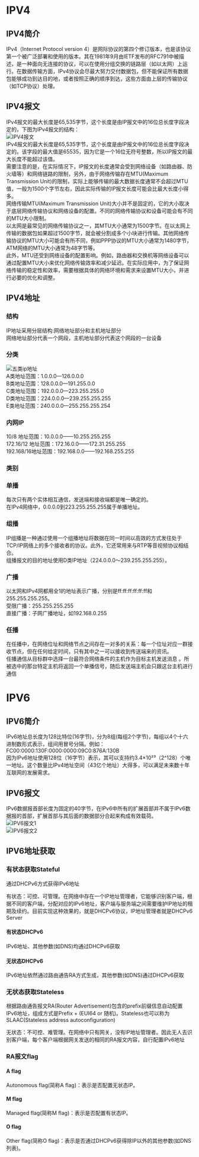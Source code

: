 # IPV4
## IPV4简介
IPv4（Internet Protocol version 4）是网际协议的第四个修订版本，也是该协议第一个被广泛部署和使用的版本。其在1981年9月由IETF发布的RFC791中被描述，是一种面向无连接的协议，可以在使用分组交换的链路层（如以太网）上运行。在数据传输方面，IPv4协议会尽最大努力交付数据包，但不能保证所有数据包能够成功到达目的地，或者按照正确的顺序到达，这些方面由上层的传输协议（如TCP协议）处理。   

## IPV4报文
IPv4报文的最大长度是65,535字节，这个长度是由IP报文中的16位总长度字段决定的，下图为IPv4报文的结构：   
![IPV4报文](./IPV4报文.image)   
IPv4报文的最大长度是65,535字节，这个长度是由IP报文中的16位总长度字段决定的。该字段的最大值是65535，因为它是一个16位无符号整数，所以IP报文的最大长度不能超过该值。   
需要注意的是，在实际情况下，IP报文的长度通常会受到网络设备（如路由器、防火墙等）和网络链路的限制，另外，由于网络传输存在MTU(Maximum Transmission Unit)的限制，实际上能够传输的最大数据长度通常不会超过MTU值，一般为1500个字节左右，因此实际传输的IP报文长度可能会比最大长度小得多。   
网络传输MTU(Maximum Transmission Unit)大小并不是固定的，它的大小取决于底层网络传输协议和网络设备的配置。不同的网络传输协议和设备可能会有不同的MTU大小限制。   
以太网是最常见的网络传输协议之一，其MTU大小通常为1500字节。在以太网上传输的数据包如果超过1500字节，就会被分割成多个小块进行传输。其他网络传输协议的MTU大小可能会有所不同，例如PPP协议的MTU大小通常为1480字节，ATM网络的MTU大小通常为48字节等。   
此外，MTU还受到网络设备的配置影响。例如，路由器和交换机等网络设备可以通过配置MTU大小来优化网络传输效率和减少延迟。在实际应用中，为了保证网络传输的稳定性和效率，需要根据具体的网络环境和需求来设置MTU大小，并进行必要的优化和调整。   

## IPV4地址
### 结构
IP地址采用分层结构:网络地址部分和主机地址部分   
网络地址部分代表一个网段，主机地址部分代表这个网段的一台设备   

### 分类
![五类ip地址](./五类ip地址.png)   
A类地址范围：1.0.0.0—126.0.0.0    
B类地址范围：128.0.0.0—191.255.0.0   
C类地址范围：192.0.0.0—223.255.255.0   
D类地址范围：224.0.0.0—239.255.255.255   
E类地址范围：240.0.0.0—255.255.255.254   

### 内网IP
10/8 地址范围：10.0.0.0——10.255.255.255   
172.16/12 地址范围：172.16.0.0——172.31.255.255   
192.168/16地址范围：192.168.0.0——192.168.255.255   

### 类别

### 单播
每次只有两个实体相互通信，发送端和接收端都是唯一确定的。   
在IPv4网络中，0.0.0.0到223.255.255.255属于单播地址。   

### 组播
IP组播是一种通过使用一个组播地址将数据在同一时间以高效的方式发往处于TCP/IP网络上的多个接收者的协议。此外，它还常用来与RTP等音视频协议相结合。   
组播报文的目的地址使用D类IP地址（224.0.0.0～239.255.255.255）。   

### 广播
以太网和IPv4网都用全1的地址表示广播，分别是ff:ff:ff:ff:ff:ff和255.255.255.255。   
受限广播：255.255.255.255   
直接广播：子网广播地址，如192.168.0.255   

### 任播
在任播中，在网络位址和网络节点之间存在一对多的关系：每一个位址对应一群接收节点，但在任何给定时间，只有其中之一可以接收到传送端来的资讯。   
任播通信从目标群中选择一台最符合网络条件的主机作为目标主机发送消息 。所被选中的那台特定主机将返回一个单播信号，随后发送端主机会只跟这台主机进行通信   



# IPV6
## IPV6简介
IPv6地址总长度为128比特位(16字节)，分为8组(每组2个字节)，每组以4个十六进制数形式表示，组间用冒号分隔。例如：FC00:0000:130F:0000:0000:09C0:876A:130B   
因为IPv6地址使用128位（16字节）表示，其可以支持约3.4×10²³（2^128）个唯一地址。这个数量比IPv4地址空间（43亿个地址）大得多，可以满足未来数十年互联网的发展需求。   

## IPV6报文
IPv6数据报首部长度为固定的40字节，在IPv6中所有的扩展首部并不属于IPv6数据报的首部，扩展首部与其后面的数据部分合起来构成有效载荷。   
![IPV6报文1](./IPV6报文1.image)   
![IPV6报文2](./IPV6报文2.image)   

## IPV6地址获取
### 有状态获取Stateful
通过DHCPv6方式获得IPv6地址   

有状态：可控、可管理。在网络中存在一个IP地址管理者，它能够识别客户端，根据不同的客户端，分配对应的IPv6地址，客户端与服务端之间需要维护IP地址的租期及续约。目前实现这种效果的，就是DHCPv6协议，IP地址管理者就是DHCPv6 Server   

#### 有状态DHCPv6
IPv6地址、其他参数(如DNS)均通过DHCPv6获取   

#### 无状态DHCPv6
IPv6地址依然通过路由通告RA方式生成，其他参数(如DNS)通过DHCPv6获取   

### 无状态获取Stateless
根据路由通告报文RA(Router Advertisement)包含的prefix前缀信息自动配置IPv6地址，组成方式是Prefix + (EUI64 or 随机)。Stateless也可以称为SLAAC(Stateless address autoconfiguration)   

无状态：不可控、难管理。在网络中只有网关，没有IP地址管理者。因此无人去识别客户端，每个客户端根据网关发送的相同的RA报文内容，自行配置IPv6地址   

### RA报文flag
#### A flag
Autonomous flag(简称A flag)：表示是否配置无状态IP。   

#### M flag
Managed flag(简称M flag)：表示是否配置有状态IP。   

#### O flag
Other flag(简称O flag)：表示是否通过DHCPv6获得除IP以外的其他参数(如DNS列表)。   

